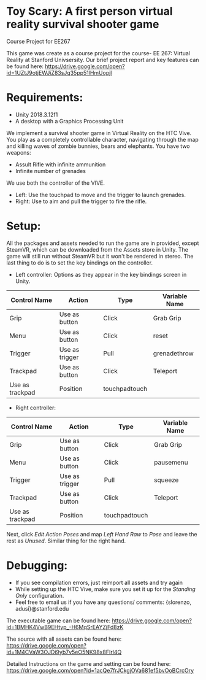 # Toy Scary: A first person virtual reality survival shooter game
Course Project for EE267

This game was create as a course project for the course- EE 267: Virtual Reality at Stanford Univsersity. 
Our brief project report and key features can be found here:
https://drive.google.com/open?id=1UZtJ9otjEWJiZ83sJq35pp51lHmUopjl

# Requirements:  
* Unity 2018.3.12f1
* A desktop with a Graphics Processing Unit

We implement a survival shooter game in Virtual Reality on the HTC Vive. You play as a completely controllable character, navigating through the map and killing waves of zombie bunnies, bears and elephants. You have two weapons: 
* Assult Rifle with infinite ammunition
* Infinite number of grenades

We use both the controller of the VIVE.
* Left: Use the touchpad to move and the trigger to launch grenades.
* Right: Use to aim and pull the trigger to fire the rifle.

# Setup:
All the packages and assets needed to run the game are in provided, except SteamVR, which can be downloaded from the Assets store in Unity. The game will still run without SteamVR but it won't be rendered in stereo. The last thing to do is to set the key bindings on the controller. 

* Left controller: Options as they appear in the key bindings screen in Unity.


Control Name | Action | Type | Variable Name
------------ | ------------- | ------------ | -------------
Grip | Use as button | Click | Grab Grip
Menu | Use as button | Click | reset
Trigger | Use as trigger | Pull | grenadethrow
Trackpad | Use as button | Click | Teleport
 | Use as trackpad | Position | touchpadtouch

* Right controller: 


Control Name | Action | Type | Variable Name
------------ | ------------- | ------------ | -------------
Grip | Use as button | Click | Grab Grip
Menu | Use as button | Click | pausemenu
Trigger | Use as trigger | Pull | squeeze
Trackpad | Use as button | Click | Teleport
 | Use as trackpad | Position | touchpadtouch

Next, click *Edit Action Poses* and map *Left Hand Raw* to *Pose* and leave the rest as *Unused*. Similar thing for the right hand.

# Debugging:
* If you see compilation errors, just reimport all assets and try again
* While setting up the HTC Vive, make sure you set it up for the *Standing Only* configuration.
* Feel free to email us if you have any questions/ comments: {slorenzo, adusi}@stanford.edu

The executable game can be found here: 
https://drive.google.com/open?id=1BMHK4VwB9EHtyp_-H6MqSrEAYZjFd8zK

The source with all assets can be found here:
https://drive.google.com/open?id=1M4CVaW3OJDi9yb7v5eO5NK98x8FIrl4Q

Detailed Instructions on the game and setting can be found here:
https://drive.google.com/open?id=1acQe7frJCkgjOVa681ef5bvOoBCrcOry

